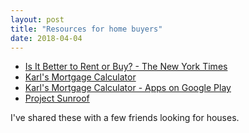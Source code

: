 ```yaml
---
layout: post
title: "Resources for home buyers"
date: 2018-04-04
---
```


* [Is It Better to Rent or Buy? - The New York Times](https://www.nytimes.com/interactive/2014/upshot/buy-rent-calculator.html)
* [Karl's Mortgage Calculator](https://www.drcalculator.com/mortgage/)
* [Karl's Mortgage Calculator - Apps on Google Play](https://play.google.com/store/apps/details?id=com.drcalculator.android.mortgage)
* [Project Sunroof](https://www.google.com/get/sunroof#p=0)

I've shared these with a few friends looking for houses.
